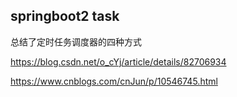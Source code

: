 ## springboot2 task
总结了定时任务调度器的四种方式

https://blog.csdn.net/o_cYj/article/details/82706934

https://www.cnblogs.com/cnJun/p/10546745.html
